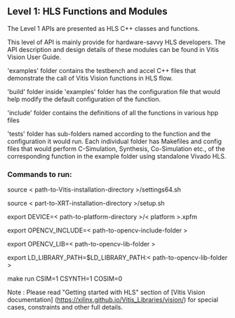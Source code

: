 ## Level 1: HLS Functions and Modules

The Level 1 APIs are presented as HLS C++ classes and functions.

This level of API is mainly provide for hardware-savvy HLS developers. The API description and design details of these modules can be found in Vitis Vision User Guide. 

'examples' folder contains the testbench and accel C++ files that demonstrate the call of Vitis Vision functions in HLS flow.

'build' folder inside 'examples' folder has the configuration file that would help modify the default configuration of the function.

'include' folder contains the definitions of all the functions in various hpp files

'tests' folder has sub-folders named according to the function and the configuration it would run. Each individual folder has Makefiles and config files that would perform C-Simulation, Synthesis, Co-Simulation etc., of the corresponding function in the example folder using standalone Vivado HLS.


### Commands to run:

source < path-to-Vitis-installation-directory >/settings64.sh

source < part-to-XRT-installation-directory >/setup.sh

export DEVICE=< path-to-platform-directory >/< platform >.xpfm

export OPENCV_INCLUDE=< path-to-opencv-include-folder >

export OPENCV_LIB=< path-to-opencv-lib-folder >

export LD_LIBRARY_PATH=$LD_LIBRARY_PATH:< path-to-opencv-lib-folder >

make run CSIM=1 CSYNTH=1 COSIM=0

Note : Please read "Getting started with HLS" section of [Vitis Vision documentation] (https://xilinx.github.io/Vitis_Libraries/vision/) for special cases, constraints and other full details.
